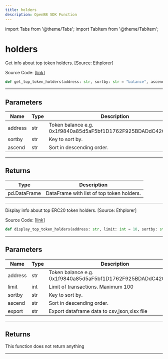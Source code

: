 ```yaml
---
title: holders
description: OpenBB SDK Function
---
```


import Tabs from '@theme/Tabs';
import TabItem from '@theme/TabItem';

# holders

<Tabs>
<TabItem value="model" label="Model" default>

Get info about top token holders. [Source: Ethplorer]

Source Code: [[link](https://github.com/OpenBB-finance/OpenBBTerminal/tree/main/openbb_terminal/cryptocurrency/onchain/ethplorer_model.py#L305)]

```python
def get_top_token_holders(address: str, sortby: str = "balance", ascend: bool = True) -> pd.DataFrame
```

---

## Parameters

| Name | Type | Description | Default | Optional |
| ---- | ---- | ----------- | ------- | -------- |
| address | str | Token balance e.g. 0x1f9840a85d5aF5bf1D1762F925BDADdC4201F984 | None | False |
| sortby | str | Key to sort by. | balance | True |
| ascend | str | Sort in descending order. | True | True |


---

## Returns

| Type | Description |
| ---- | ----------- |
| pd.DataFrame | DataFrame with list of top token holders. |
---



</TabItem>
<TabItem value="view" label="View">

Display info about top ERC20 token holders. [Source: Ethplorer]

Source Code: [[link](https://github.com/OpenBB-finance/OpenBBTerminal/tree/main/openbb_terminal/cryptocurrency/onchain/ethplorer_view.py#L114)]

```python
def display_top_token_holders(address: str, limit: int = 10, sortby: str = "balance", ascend: bool = True, export: str = "") -> None
```

---

## Parameters

| Name | Type | Description | Default | Optional |
| ---- | ---- | ----------- | ------- | -------- |
| address | str | Token balance e.g. 0x1f9840a85d5aF5bf1D1762F925BDADdC4201F984 | None | False |
| limit | int | Limit of transactions. Maximum 100 | 10 | True |
| sortby | str | Key to sort by. | balance | True |
| ascend | str | Sort in descending order. | True | True |
| export | str | Export dataframe data to csv,json,xlsx file |  | True |


---

## Returns

This function does not return anything

---



</TabItem>
</Tabs>